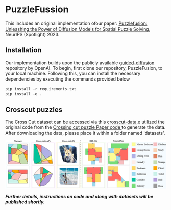 # PuzzleFussion
This includes an original implementation ofour paper:
[Puzzlefusion: Unleashing the Power of Diffusion Models for Spatial Puzzle Solving](https://arxiv.org/pdf/2211.13785.pdf), NeurIPS (Spotlight) 2023.



## Installation
Our implementation builds upon the publicly available  [guided-diffusion](https://github.com/openai/guided-diffusion) repository by OpenAI. To begin, first clone our repository, PuzzleFusion, to your local machine. Following this, you can install the necessary dependencies by executing the commands provided below
```
pip install -r requirements.txt
pip install -e .
```

## Crosscut puzzles

The Cross Cut dataset can be accessed via this [crosscut-data](https://drive.google.com/file/d/1kRRI9V6ro1MK0f-rNbw0hg5jw_WVwlzw/view?usp=share_link),e utilized the original code from the [Crossing cut puzzle Paper code ](https://openaccess.thecvf.com/content/CVPR2021/papers/Harel_Crossing_Cuts_Polygonal_Puzzles_Models_and_Solvers_CVPR_2021_paper.pdf) to generate the data. After downloading the data, please place it within a folder named 'datasets'.  







![Model dataset](imgs/dataset2.png)





***Further details, instructions on code and along with datasets will be published shortly.***

